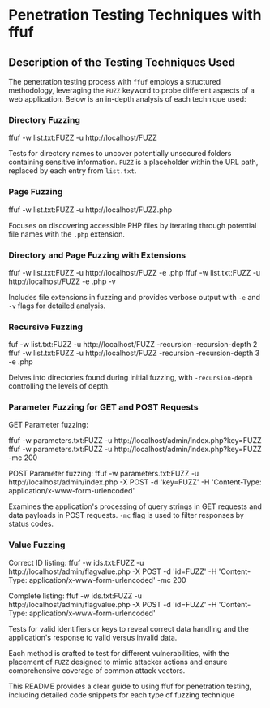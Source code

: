 # Penetration Testing Techniques with ffuf

## Description of the Testing Techniques Used

The penetration testing process with `ffuf` employs a structured methodology, leveraging the `FUZZ` keyword to probe different aspects of a web application. Below is an in-depth analysis of each technique used:

### Directory Fuzzing
ffuf -w list.txt:FUZZ -u http://localhost/FUZZ


Tests for directory names to uncover potentially unsecured folders containing sensitive information. `FUZZ` is a placeholder within the URL path, replaced by each entry from `list.txt`.

### Page Fuzzing
ffuf -w list.txt:FUZZ -u http://localhost/FUZZ.php


Focuses on discovering accessible PHP files by iterating through potential file names with the `.php` extension.

### Directory and Page Fuzzing with Extensions

ffuf -w list.txt:FUZZ -u http://localhost/FUZZ -e .php
ffuf -w list.txt:FUZZ -u http://localhost/FUZZ -e .php -v


Includes file extensions in fuzzing and provides verbose output with `-e` and `-v` flags for detailed analysis.

### Recursive Fuzzing
fuf -w list.txt:FUZZ -u http://localhost/FUZZ -recursion -recursion-depth 2
ffuf -w list.txt:FUZZ -u http://localhost/FUZZ -recursion -recursion-depth 3 -e .php


Delves into directories found during initial fuzzing, with `-recursion-depth` controlling the levels of depth.

### Parameter Fuzzing for GET and POST Requests

GET Parameter fuzzing:

ffuf -w parameters.txt:FUZZ -u http://localhost/admin/index.php?key=FUZZ
ffuf -w parameters.txt:FUZZ -u http://localhost/admin/index.php?key=FUZZ -mc 200


POST Parameter fuzzing:
ffuf -w parameters.txt:FUZZ -u http://localhost/admin/index.php -X POST -d 'key=FUZZ' -H 'Content-Type: application/x-www-form-urlencoded'


Examines the application's processing of query strings in GET requests and data payloads in POST requests. `-mc` flag is used to filter responses by status codes.

### Value Fuzzing

Correct ID listing:
ffuf -w ids.txt:FUZZ -u http://localhost/admin/flagvalue.php -X POST -d 'id=FUZZ' -H 'Content-Type: application/x-www-form-urlencoded' -mc 200


Complete listing:
ffuf -w ids.txt:FUZZ -u http://localhost/admin/flagvalue.php -X POST -d 'id=FUZZ' -H 'Content-Type: application/x-www-form-urlencoded'


Tests for valid identifiers or keys to reveal correct data handling and the application's response to valid versus invalid data.

Each method is crafted to test for different vulnerabilities, with the placement of `FUZZ` designed to mimic attacker actions and ensure comprehensive coverage of common attack vectors.

This README provides a clear guide to using ffuf for penetration testing, including detailed code snippets for each type of fuzzing technique

